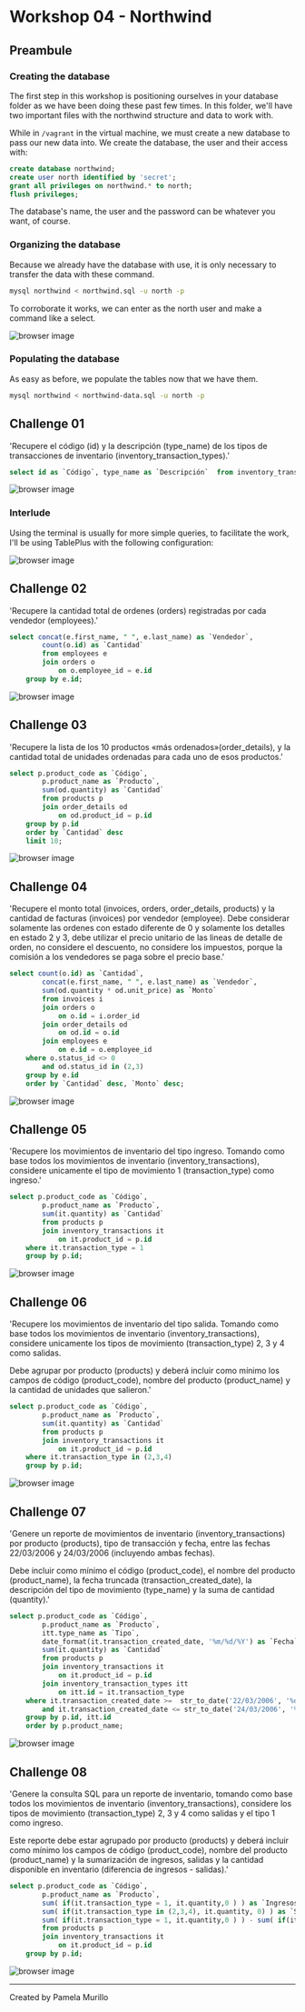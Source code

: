 # Workshop 04 - Northwind

## Preambule

### Creating the database

The first step in this workshop is positioning ourselves in your database folder as we have been doing these past few times. In this folder, we'll have two important files with the northwind structure and data to work with.

While in `/vagrant` in the virtual machine, we must create a new database to pass our new data into. We create the database, the user and their access with:

```sql
create database northwind;
create user north identified by 'secret';
grant all privileges on northwind.* to north;
flush privileges;
```

The database's name, the user and the password can be whatever you want, of course.

### Organizing the database

Because we already have the database with use, it is only necessary to transfer the data with these command.

```bash
mysql northwind < northwind.sql -u north -p
```

To corroborate it works, we can enter as the north user and make a command like a select.

![browser image](./image01.png)

### Populating the database

As easy as before, we populate the tables now that we have them.

```bash
mysql northwind < northwind-data.sql -u north -p
```

## Challenge 01

'Recupere el código (id) y la descripción (type_name) de los tipos de transacciones de inventario (inventory_transaction_types).'

```sql
select id as `Código`, type_name as `Descripción`  from inventory_transaction_types;
```

![browser image](./image02.png)

### Interlude

Using the terminal is usually for more simple queries, to facilitate the work, I'll be using TablePlus with the following configuration:

![browser image](./image03.png)

## Challenge 02

'Recupere la cantidad total de ordenes (orders) registradas por cada vendedor (employees).'

```sql
select concat(e.first_name, " ", e.last_name) as `Vendedor`,
        count(o.id) as `Cantidad` 
        from employees e 
        join orders o 
            on o.employee_id = e.id
    group by e.id;
```

![browser image](./image04.png)

## Challenge 03

'Recupere la lista de los 10 productos «más ordenados»(order_details), y la
cantidad total de unidades ordenadas para cada uno de esos productos.'

```sql
select p.product_code as `Código`,
        p.product_name as `Producto`,
        sum(od.quantity) as `Cantidad` 
        from products p 
        join order_details od 
            on od.product_id = p.id
    group by p.id
    order by `Cantidad` desc
    limit 10;
```

![browser image](./image05.png)

## Challenge 04

'Recupere el monto total (invoices, orders,
order_details, products) y la cantidad de
facturas (invoices) por vendedor
(employee). Debe considerar solamente
las ordenes con estado diferente de 0 y
solamente los detalles en estado 2 y 3,
debe utilizar el precio unitario de las
lineas de detalle de orden, no considere el
descuento, no considere los impuestos,
porque la comisión a los vendedores se
paga sobre el precio base.'

```sql
select count(o.id) as `Cantidad`,
		concat(e.first_name, " ", e.last_name) as `Vendedor`,
		sum(od.quantity * od.unit_price) as `Monto`
        from invoices i
        join orders o 
            on o.id = i.order_id
        join order_details od 
            on od.id = o.id
        join employees e 
            on e.id = o.employee_id 
	where o.status_id <> 0 
		and od.status_id in (2,3)
	group by e.id
	order by `Cantidad` desc, `Monto` desc;
```

![browser image](./image06.png)

## Challenge 05

'Recupere los movimientos de inventario del tipo ingreso. Tomando como base todos los
movimientos de inventario (inventory_transactions), considere unicamente el tipo de
movimiento 1 (transaction_type) como ingreso.'

```sql
select p.product_code as `Código`,
		p.product_name as `Producto`,
		sum(it.quantity) as `Cantidad`
		from products p 
		join inventory_transactions it 
			on it.product_id = p.id
	where it.transaction_type = 1
	group by p.id;
```

![browser image](./image07.png)

## Challenge 06

'Recupere los movimientos de inventario del tipo salida. Tomando como base todos los
movimientos de inventario (inventory_transactions), considere unicamente los tipos de
movimiento (transaction_type) 2, 3 y 4 como salidas.

Debe agrupar por producto (products) y deberá incluir como mínimo los campos de código (product_code),
nombre del producto (product_name) y la cantidad de unidades que salieron.'

```sql
select p.product_code as `Código`,
		p.product_name as `Producto`,
		sum(it.quantity) as `Cantidad`
		from products p 
		join inventory_transactions it 
			on it.product_id = p.id
	where it.transaction_type in (2,3,4)
	group by p.id;
```

![browser image](./image08.png)

## Challenge 07

'Genere un reporte de movimientos de inventario (inventory_transactions) por producto
(products), tipo de transacción y fecha, entre las fechas 22/03/2006 y 24/03/2006
(incluyendo ambas fechas).

Debe incluir como mínimo el código (product_code), el nombre del producto (product_name), la fecha truncada
(transaction_created_date), la descripción del tipo de movimiento (type_name) y la suma de cantidad (quantity).'

```sql
select p.product_code as `Código`,
		p.product_name as `Producto`,
		itt.type_name as `Tipo`,
		date_format(it.transaction_created_date, '%m/%d/%Y') as `Fecha`,
		sum(it.quantity) as `Cantidad`
		from products p 
		join inventory_transactions it 
			on it.product_id = p.id
		join inventory_transaction_types itt 
			on itt.id = it.transaction_type
	where it.transaction_created_date >=  str_to_date('22/03/2006', '%d/%m/%Y')
		and it.transaction_created_date <= str_to_date('24/03/2006', '%d/%m/%Y')
	group by p.id, itt.id
	order by p.product_name;
```

![browser image](./image09.png)

## Challenge 08

'Genere la consulta SQL para un reporte de inventario, tomando como base todos los
movimientos de inventario (inventory_transactions), considere los tipos de movimiento
(transaction_type) 2, 3 y 4 como salidas y el tipo 1 como ingreso.

Este reporte debe estar agrupado por producto (products) y deberá incluir como mínimo los
campos de código (product_code), nombre del producto (product_name) y la sumarización
de ingresos, salidas y la cantidad disponible en inventario (diferencia de ingresos - salidas).'

```sql
select p.product_code as `Código`,
		p.product_name as `Producto`,
		sum( if(it.transaction_type = 1, it.quantity,0 ) ) as `Ingresos`,
		sum( if(it.transaction_type in (2,3,4), it.quantity, 0) ) as `Salidas`,
		sum( if(it.transaction_type = 1, it.quantity,0 ) ) - sum( if(it.transaction_type in (2,3,4), it.quantity, 0) ) as `Disponible`
		from products p 
		join inventory_transactions it 
			on it.product_id = p.id
	group by p.id;
```

![browser image](./image10.png)
___

Created by Pamela Murillo